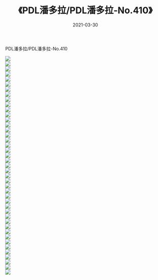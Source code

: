 ﻿---
layout: post
title:  《PDL潘多拉/PDL潘多拉-No.410》
date:   2021-03-30
img: http://img.660000.xyz/Sharelink/网络美图/2021/PDL潘多拉/PDL潘多拉-No.410/000.jpg
categories: [美女, 清纯, 唯美]
---

PDL潘多拉/PDL潘多拉-No.410

 ![](http://img.660000.xyz/Sharelink/网络美图/2021/PDL潘多拉/PDL潘多拉-No.410/001.jpg) <br>![](http://img.660000.xyz/Sharelink/网络美图/2021/PDL潘多拉/PDL潘多拉-No.410/002.jpg) <br>![](http://img.660000.xyz/Sharelink/网络美图/2021/PDL潘多拉/PDL潘多拉-No.410/003.jpg) <br>![](http://img.660000.xyz/Sharelink/网络美图/2021/PDL潘多拉/PDL潘多拉-No.410/004.jpg) <br>![](http://img.660000.xyz/Sharelink/网络美图/2021/PDL潘多拉/PDL潘多拉-No.410/005.jpg) <br>![](http://img.660000.xyz/Sharelink/网络美图/2021/PDL潘多拉/PDL潘多拉-No.410/006.jpg) <br>![](http://img.660000.xyz/Sharelink/网络美图/2021/PDL潘多拉/PDL潘多拉-No.410/007.jpg) <br>![](http://img.660000.xyz/Sharelink/网络美图/2021/PDL潘多拉/PDL潘多拉-No.410/008.jpg) <br>![](http://img.660000.xyz/Sharelink/网络美图/2021/PDL潘多拉/PDL潘多拉-No.410/009.jpg) <br>![](http://img.660000.xyz/Sharelink/网络美图/2021/PDL潘多拉/PDL潘多拉-No.410/010.jpg) <br>![](http://img.660000.xyz/Sharelink/网络美图/2021/PDL潘多拉/PDL潘多拉-No.410/011.jpg) <br>![](http://img.660000.xyz/Sharelink/网络美图/2021/PDL潘多拉/PDL潘多拉-No.410/012.jpg) <br>![](http://img.660000.xyz/Sharelink/网络美图/2021/PDL潘多拉/PDL潘多拉-No.410/013.jpg) <br>![](http://img.660000.xyz/Sharelink/网络美图/2021/PDL潘多拉/PDL潘多拉-No.410/014.jpg) <br>![](http://img.660000.xyz/Sharelink/网络美图/2021/PDL潘多拉/PDL潘多拉-No.410/015.jpg) <br>![](http://img.660000.xyz/Sharelink/网络美图/2021/PDL潘多拉/PDL潘多拉-No.410/016.jpg) <br>![](http://img.660000.xyz/Sharelink/网络美图/2021/PDL潘多拉/PDL潘多拉-No.410/017.jpg) <br>![](http://img.660000.xyz/Sharelink/网络美图/2021/PDL潘多拉/PDL潘多拉-No.410/018.jpg) <br>![](http://img.660000.xyz/Sharelink/网络美图/2021/PDL潘多拉/PDL潘多拉-No.410/019.jpg) <br>![](http://img.660000.xyz/Sharelink/网络美图/2021/PDL潘多拉/PDL潘多拉-No.410/020.jpg) <br>![](http://img.660000.xyz/Sharelink/网络美图/2021/PDL潘多拉/PDL潘多拉-No.410/021.jpg) <br>![](http://img.660000.xyz/Sharelink/网络美图/2021/PDL潘多拉/PDL潘多拉-No.410/022.jpg) <br>![](http://img.660000.xyz/Sharelink/网络美图/2021/PDL潘多拉/PDL潘多拉-No.410/023.jpg) <br>![](http://img.660000.xyz/Sharelink/网络美图/2021/PDL潘多拉/PDL潘多拉-No.410/024.jpg) <br>![](http://img.660000.xyz/Sharelink/网络美图/2021/PDL潘多拉/PDL潘多拉-No.410/025.jpg) <br>![](http://img.660000.xyz/Sharelink/网络美图/2021/PDL潘多拉/PDL潘多拉-No.410/026.jpg) <br>![](http://img.660000.xyz/Sharelink/网络美图/2021/PDL潘多拉/PDL潘多拉-No.410/027.jpg) <br>![](http://img.660000.xyz/Sharelink/网络美图/2021/PDL潘多拉/PDL潘多拉-No.410/028.jpg) <br>![](http://img.660000.xyz/Sharelink/网络美图/2021/PDL潘多拉/PDL潘多拉-No.410/029.jpg) <br>![](http://img.660000.xyz/Sharelink/网络美图/2021/PDL潘多拉/PDL潘多拉-No.410/030.jpg) <br>![](http://img.660000.xyz/Sharelink/网络美图/2021/PDL潘多拉/PDL潘多拉-No.410/031.jpg) <br>![](http://img.660000.xyz/Sharelink/网络美图/2021/PDL潘多拉/PDL潘多拉-No.410/032.jpg) <br>![](http://img.660000.xyz/Sharelink/网络美图/2021/PDL潘多拉/PDL潘多拉-No.410/033.jpg) <br>![](http://img.660000.xyz/Sharelink/网络美图/2021/PDL潘多拉/PDL潘多拉-No.410/034.jpg) <br>![](http://img.660000.xyz/Sharelink/网络美图/2021/PDL潘多拉/PDL潘多拉-No.410/035.jpg) <br>![](http://img.660000.xyz/Sharelink/网络美图/2021/PDL潘多拉/PDL潘多拉-No.410/036.jpg) <br>![](http://img.660000.xyz/Sharelink/网络美图/2021/PDL潘多拉/PDL潘多拉-No.410/037.jpg) <br>![](http://img.660000.xyz/Sharelink/网络美图/2021/PDL潘多拉/PDL潘多拉-No.410/038.jpg) <br>![](http://img.660000.xyz/Sharelink/网络美图/2021/PDL潘多拉/PDL潘多拉-No.410/039.jpg) <br>![](http://img.660000.xyz/Sharelink/网络美图/2021/PDL潘多拉/PDL潘多拉-No.410/040.jpg) <br>![](http://img.660000.xyz/Sharelink/网络美图/2021/PDL潘多拉/PDL潘多拉-No.410/041.jpg) <br>![](http://img.660000.xyz/Sharelink/网络美图/2021/PDL潘多拉/PDL潘多拉-No.410/042.jpg) <br>![](http://img.660000.xyz/Sharelink/网络美图/2021/PDL潘多拉/PDL潘多拉-No.410/043.jpg) <br>